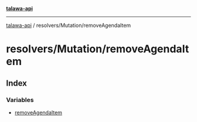 [**talawa-api**](../../../README.md)

***

[talawa-api](../../../modules.md) / resolvers/Mutation/removeAgendaItem

# resolvers/Mutation/removeAgendaItem

## Index

### Variables

- [removeAgendaItem](variables/removeAgendaItem.md)
